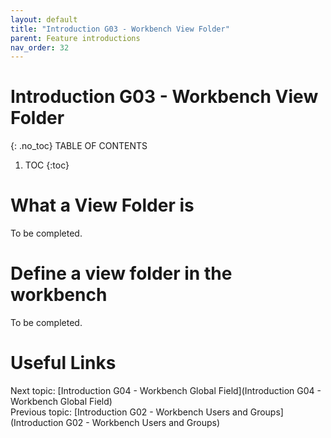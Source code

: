 ```yaml
---
layout: default
title: "Introduction G03 - Workbench View Folder"
parent: Feature introductions
nav_order: 32
---
```


# Introduction G03 - Workbench View Folder
{: .no_toc}
TABLE OF CONTENTS 
1. TOC
{:toc}  

# What a View Folder is
To be completed.  
  
# Define a view folder in the workbench
To be completed.  
  


# Useful Links
Next topic: [Introduction G04 - Workbench Global Field](Introduction G04 - Workbench Global Field)  
Previous topic: [Introduction G02 - Workbench Users and Groups](Introduction G02 - Workbench Users and Groups)  
